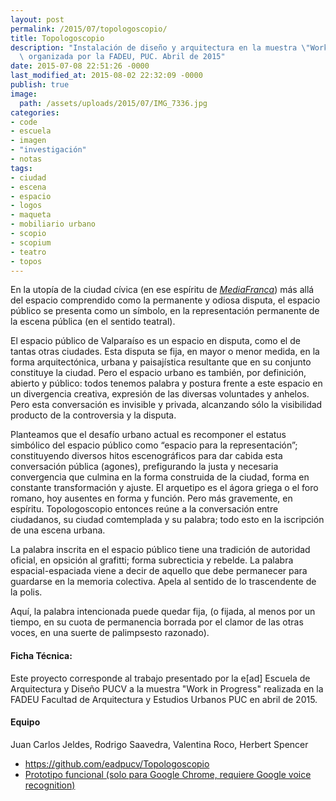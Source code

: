 ```yaml
---
layout: post
permalink: /2015/07/topologoscopio/
title: Topologoscopio
description: "Instalación de diseño y arquitectura en la muestra \"Work in Progress\"\
  \ organizada por la FADEU, PUC. Abril de 2015"
date: 2015-07-08 22:51:26 -0000
last_modified_at: 2015-08-02 22:32:09 -0000
publish: true
image:
  path: /assets/uploads/2015/07/IMG_7336.jpg
categories:
- code
- escuela
- imagen
- "investigación"
- notas
tags:
- ciudad
- escena
- espacio
- logos
- maqueta
- mobiliario urbano
- scopio
- scopium
- teatro
- topos
---
```

En la utopía de la ciudad cívica (en ese espíritu de _[MediaFranca](http://herbertspencer.net/2007/05/mediafranca-parte-2/)_) más allá del espacio comprendido como la permanente y odiosa disputa, el espacio público se presenta como un símbolo, en la representación permanente de la escena pública (en el sentido teatral).

El espacio público de Valparaíso es un espacio en disputa, como el de tantas otras ciudades. Esta disputa se fija, en mayor o menor medida, en la forma arquitectónica, urbana y paisajística resultante que en su conjunto constituye la ciudad. Pero el espacio urbano es también, por definición, abierto y público: todos tenemos palabra y postura frente a este espacio en un divergencia creativa, expresión de las diversas voluntades y anhelos. Pero esta conversación es invisible y privada, alcanzando sólo la visibilidad producto de la controversia y la disputa.

Planteamos que el desafío urbano actual es recomponer el estatus simbólico del espacio público como “espacio para la representación”; constituyendo diversos hitos escenográficos para dar cabida esta conversación pública (agones), prefigurando la justa y necesaria convergencia que culmina en la forma construida de la ciudad, forma en constante transformación y ajuste. El arquetipo es el ágora griega o el foro romano, hoy ausentes en forma y función. Pero más gravemente, en espíritu. Topologoscopio entonces reúne a la conversación entre ciudadanos, su ciudad comtemplada y su palabra; todo esto en la iscripción de una escena urbana.

La palabra inscrita en el espacio público tiene una tradición de autoridad oficial, en opsición al grafitti; forma subrecticia y rebelde. La palabra espacial-espaciada viene a decir de aquello que debe permanecer para guardarse en la memoria colectiva. Apela al sentido de lo trascendente de la polis.

Aquí, la palabra intencionada puede quedar fija, (o fijada, al menos por un tiempo, en su cuota de permanencia borrada por el clamor de las otras voces, en una suerte de palimpsesto razonado).

#### Ficha Técnica:

Este proyecto corresponde al trabajo presentado por la e[ad] Escuela de Arquitectura y Diseño PUCV a la muestra "Work in Progress" realizada en la FADEU Facultad de Arquitectura y Estudios Urbanos PUC en abril de 2015.

#### Equipo

Juan Carlos Jeldes, Rodrigo Saavedra, Valentina Roco, Herbert Spencer

* <https://github.com/eadpucv/Topologoscopio>
* [Prototipo funcional (solo para Google Chrome, requiere Google voice recognition)](http://eadpucv.github.io/Topologoscopio/)
